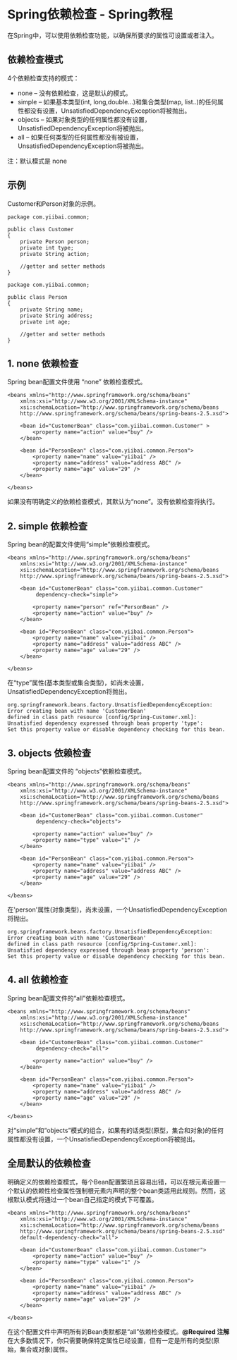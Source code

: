 # Spring依赖检查 - Spring教程

在Spring中，可以使用依赖检查功能，以确保所要求的属性可设置或者注入。

## 依赖检查模式

4个依赖检查支持的模式：

*   none – 没有依赖检查，这是默认的模式。
*   simple – 如果基本类型(int, long,double…)和集合类型(map, list..)的任何属性都没有设置，UnsatisfiedDependencyException将被抛出。
*   objects – 如果对象类型的任何属性都没有设置，UnsatisfiedDependencyException将被抛出。
*   all – 如果任何类型的任何属性都没有被设置，UnsatisfiedDependencyException将被抛出。

注：默认模式是 none

## 示例

Customer和Person对象的示例。

```
package com.yiibai.common;

public class Customer 
{
    private Person person;
    private int type;
    private String action;

    //getter and setter methods
}
```

```
package com.yiibai.common;

public class Person 
{
    private String name;
    private String address;
    private int age;

    //getter and setter methods    
}
```

## 1\. none 依赖检查

Spring bean配置文件使用 “none” 依赖检查模式。

```
<beans xmlns="http://www.springframework.org/schema/beans"
    xmlns:xsi="http://www.w3.org/2001/XMLSchema-instance"
    xsi:schemaLocation="http://www.springframework.org/schema/beans
    http://www.springframework.org/schema/beans/spring-beans-2.5.xsd">

    <bean id="CustomerBean" class="com.yiibai.common.Customer" >
        <property name="action" value="buy" />
    </bean>

    <bean id="PersonBean" class="com.yiibai.common.Person">
        <property name="name" value="yiibai" />
        <property name="address" value="address ABC" />
        <property name="age" value="29" />
    </bean>

</beans>
```

如果没有明确定义的依赖检查模式，其默认为“none”。没有依赖检查将执行。

## 2\. simple 依赖检查

Spring bean的配置文件使用“simple”依赖检查模式。

```
<beans xmlns="http://www.springframework.org/schema/beans"
    xmlns:xsi="http://www.w3.org/2001/XMLSchema-instance"
    xsi:schemaLocation="http://www.springframework.org/schema/beans
    http://www.springframework.org/schema/beans/spring-beans-2.5.xsd">

    <bean id="CustomerBean" class="com.yiibai.common.Customer" 
         dependency-check="simple">

        <property name="person" ref="PersonBean" />
        <property name="action" value="buy" />
    </bean>

    <bean id="PersonBean" class="com.yiibai.common.Person">
        <property name="name" value="yiibai" />
        <property name="address" value="address ABC" />
        <property name="age" value="29" />
    </bean>

</beans>
```

在“type”属性(基本类型或集合类型)，如尚未设置，UnsatisfiedDependencyException将抛出。

```
org.springframework.beans.factory.UnsatisfiedDependencyException: 
Error creating bean with name 'CustomerBean' 
defined in class path resource [config/Spring-Customer.xml]: 
Unsatisfied dependency expressed through bean property 'type': 
Set this property value or disable dependency checking for this bean.
```

## 3\. objects 依赖检查

Spring bean配置文件的 “objects”依赖检查模式。

```
<beans xmlns="http://www.springframework.org/schema/beans"
    xmlns:xsi="http://www.w3.org/2001/XMLSchema-instance"
    xsi:schemaLocation="http://www.springframework.org/schema/beans
    http://www.springframework.org/schema/beans/spring-beans-2.5.xsd">

    <bean id="CustomerBean" class="com.yiibai.common.Customer" 
         dependency-check="objects">

        <property name="action" value="buy" />
        <property name="type" value="1" />
    </bean>

    <bean id="PersonBean" class="com.yiibai.common.Person">
        <property name="name" value="yiibai" />
        <property name="address" value="address ABC" />
        <property name="age" value="29" />
    </bean>

</beans>
```

在'person'属性(对象类型)，尚未设置，一个UnsatisfiedDependencyException将抛出。

```
org.springframework.beans.factory.UnsatisfiedDependencyException: 
Error creating bean with name 'CustomerBean' 
defined in class path resource [config/Spring-Customer.xml]: 
Unsatisfied dependency expressed through bean property 'person': 
Set this property value or disable dependency checking for this bean.
```

## 4\. all 依赖检查

Spring bean配置文件的“all”依赖检查模式。

```
<beans xmlns="http://www.springframework.org/schema/beans"
    xmlns:xsi="http://www.w3.org/2001/XMLSchema-instance"
    xsi:schemaLocation="http://www.springframework.org/schema/beans
    http://www.springframework.org/schema/beans/spring-beans-2.5.xsd">

    <bean id="CustomerBean" class="com.yiibai.common.Customer" 
         dependency-check="all">

        <property name="action" value="buy" />
    </bean>

    <bean id="PersonBean" class="com.yiibai.common.Person">
        <property name="name" value="yiibai" />
        <property name="address" value="address ABC" />
        <property name="age" value="29" />
    </bean>

</beans>
```

对“simple”和“objects”模式的组合，如果有的话类型(原型，集合和对象)的任何属性都没有设置，一个UnsatisfiedDependencyException将被抛出。

## 全局默认的依赖检查

明确定义的依赖检查模式，每个Bean配置繁琐且容易出错，可以在<beans>根元素设置一个默认的依赖性检查属性强制<beans>根元素内声明的整个bean类适用此规则。然而，这根默认模式将通过一个bean自己指定的模式下可覆盖。

```
<beans xmlns="http://www.springframework.org/schema/beans"
    xmlns:xsi="http://www.w3.org/2001/XMLSchema-instance"
    xsi:schemaLocation="http://www.springframework.org/schema/beans
    http://www.springframework.org/schema/beans/spring-beans-2.5.xsd" 
    default-dependency-check="all">

    <bean id="CustomerBean" class="com.yiibai.common.Customer">
        <property name="action" value="buy" />
        <property name="type" value="1" />
    </bean>

    <bean id="PersonBean" class="com.yiibai.common.Person">
        <property name="name" value="yiibai" />
        <property name="address" value="address ABC" />
        <property name="age" value="29" />
    </bean>

</beans>
```

在这个配置文件中声明所有的Bean类默都是“all”依赖检查模式。**@Required 注解**
在大多数情况下，你只需要确保特定属性已经设置，但有一定是所有的类型(原始，集合或对象)属性。


